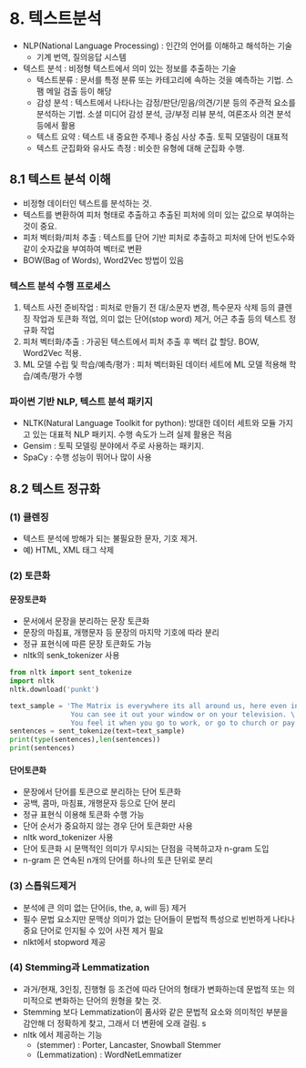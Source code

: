 # 8. 텍스트분석
- NLP(National Language Processing) : 인간의 언어를 이해하고 해석하는 기술 
    - 기계 번역, 질의응답 시스템 
- 텍스트 분석 : 비정형 텍스트에서 의미 있는 정보를 추출하는 기술 
    - 텍스트분류 : 문서를 특정 분류 또는 카테고리에 속하는 것을 예측하는 기법. 스팸 메일 검출 등이 해당 
    - 감성 분석 : 텍스트에서 나타나는 감정/판단/믿음/의견/기분 등의 주관적 요소를 분석하는 기법. 소셜 미디어 감성 분석, 긍/부정 리뷰 분석, 여론조사 의견 분석 등에서 활용
    - 텍스트 요약 : 텍스트 내 중요한 주제나 중심 사상 추출. 토픽 모델링이 대표적
    - 텍스트 군집화와 유사도 측정 : 비슷한 유형에 대해 군집화 수행. 

## 8.1 텍스트 분석 이해 
- 비정형 데이터인 텍스트를 분석하는 것. 
- 텍스트를 변환하여 피처 형태로 추출하고 추출된 피처에 의미 있는 값으로 부여하는 것이 중요. 
- 피처 벡터화/피처 추출 : 텍스트를 단어 기반 피처로 추출하고 피처에 단어 빈도수와 같이 숫자값을 부여하여 벡터로 변환
- BOW(Bag of Words), Word2Vec 방법이 있음 
### 텍스트 분석 수행 프로세스 
1. 텍스트 사전 준비작업 : 피처로 만들기 전 대/소문자 변경, 특수문자 삭제 등의 클렌징 작업과 토큰화 적업, 의미 없는 단어(stop word) 제거, 어근 추출 등의 텍스트 정규화 작업
2. 피처 벡터화/추출 : 가공된 텍스트에서 피처 추출 후 벡터 값 할당. BOW, Word2Vec 적용. 
3. ML 모델 수립 및 학습/예측/평가 : 피처 벡터화된 데이터 세트에 ML 모델 적용해 학습/예측/평가 수행

### 파이썬 기반 NLP, 텍스트 분석 패키지 
- NLTK(Natural Language Toolkit for python): 방대한 데이터 세트와 모듈 가지고 있는 대표적 NLP 패키지. 수행 속도가 느려 실제 활용은 적음
- Gensim : 토픽 모델링 분야에서 주로 사용하는 패키지. 
- SpaCy : 수행 성능이 뛰어나 많이 사용 

## 8.2 텍스트 정규화 
### (1) 클렌징
- 텍스트 분석에 방해가 되는 불필요한 문자, 기호 제거. 
- 예) HTML, XML 태그 삭제 
### (2) 토큰화 
#### 문장토큰화 
- 문서에서 문장을 분리하는 문장 토큰화 
- 문장의 마침표, 개행문자 등 문장의 마지막 기호에 따라 분리
- 정규 표현식에 따른 문장 토큰화도 가능
- nltk의 senk_tokenizer 사용  
```python
from nltk import sent_tokenize
import nltk
nltk.download('punkt')

text_sample = 'The Matrix is everywhere its all around us, here even in this room. \
               You can see it out your window or on your television. \
               You feel it when you go to work, or go to church or pay your taxes.'
sentences = sent_tokenize(text=text_sample)
print(type(sentences),len(sentences))
print(sentences)
```

#### 단어토큰화 
- 문장에서 단어를 토큰으로 분리하는 단어 토큰화 
- 공백, 콤마, 마침표, 개행문자 등으로 단어 분리
- 정규 표현식 이용해 토큰화 수행 가능
- 단어 순서가 중요하지 않는 경우 단어 토큰화만 사용 
- nltk word_tokenizer 사용 
- 단어 토큰화 시 문맥적인 의미가 무시되는 단점을 극복하고자 n-gram 도입
- n-gram 은 연속된 n개의 단어를 하나의 토큰 단위로 분리 

### (3) 스톱워드제거
- 분석에 큰 의미 없는 단어(is, the, a, will 등) 제거 
- 필수 문법 요소지만 문맥상 의미가 없는 단어들이 문법적 특성으로 빈번하게 나타나 중요 단어로 인지될 수 있어 사전 제거 필요 
- nlkt에서 stopword 제공 

### (4) Stemming과 Lemmatization
- 과거/현재, 3인칭, 진행형 등 조건에 따라 단어의 형태가 변화하는데 문법적 또는 의미적으로 변화하는 단어의 원형을 찾는 것. 
- Stemming 보다 Lemmatization이 품사와 같은 문법적 요소와 의미적인 부분을 감안해 더 정확하게 찾고, 그래서 더 변환에 오래 걸림. s
- nltk 에서 제공하는 기능  
    - (stemmer) : Porter, Lancaster, Snowball Stemmer 
    - (Lemmatization) : WordNetLemmatizer